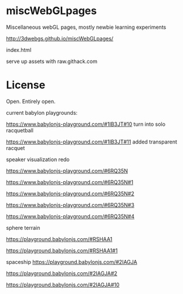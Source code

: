 # miscWebGLpages
Miscellaneous webGL pages, mostly newbie learning experiments


http://3dwebgs.github.io/miscWebGLpages/

index.html

serve up assets with raw.githack.com



License
========
Open. Entirely open.



current babylon playgrounds:

https://www.babylonjs-playground.com/#1IB3JT#10 turn into solo racquetball

https://www.babylonjs-playground.com/#1IB3JT#11 added transparent racquet

speaker visualization redo

https://www.babylonjs-playground.com/#6RQ35N

https://www.babylonjs-playground.com/#6RQ35N#1

https://www.babylonjs-playground.com/#6RQ35N#2

https://www.babylonjs-playground.com/#6RQ35N#3

https://www.babylonjs-playground.com/#6RQ35N#4


sphere terrain

https://playground.babylonjs.com/#RSHAA1

https://playground.babylonjs.com/#RSHAA1#1


spaceship
https://playground.babylonjs.com/#2IAGJA


https://playground.babylonjs.com/#2IAGJA#2

https://playground.babylonjs.com/#2IAGJA#10

